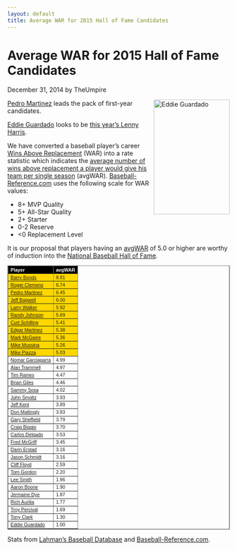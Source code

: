 ```yaml
---
layout: default
title: Average WAR for 2015 Hall of Fame Candidates
---
```

<h1>Average WAR for 2015 Hall of Fame Candidates</h1>
<div class="meta">December 31, 2014 by TheUmpire</div>
<div class="storycontent post">
<p><a title="Eddie Guardado" href="http://commons.wikimedia.org/wiki/File%3AAAAA7749_Eddie_Guardado.jpg" target="_blank"><img style="border-right-width: 0px; margin: 0px 0px 10px 10px; display: inline; border-top-width: 0px; border-bottom-width: 0px; border-left-width: 0px" title="Eddie Guardado" border="0" alt="Eddie Guardado" align="right" src="{{ site.url }}{{ site.baseurl }}/assets/images/eddie_guardado.jpg" width="172" height="260" /></a>
<p><a href="http://www.baseball-reference.com/players/m/martipe02.shtml">Pedro Martinez</a> leads the pack of first-year candidates.</p>
<p><a href="http://www.baseball-reference.com/players/g/guarded01.shtml">Eddie Guardado</a> looks to be <a href="{{ site.url }}{{ site.baseurl }}/pages/lenny-harris-for-hall-of-fame-huh.html">this year’s Lenny Harris</a>.</p>
<p>We have converted a baseball player’s career <a href="http://saberlibrary.com/misc/war/">Wins Above Replacement</a> (WAR) into a rate statistic which indicates the <a href="{{ site.url }}{{ site.baseurl }}/pages/avg-war.html">average number of wins above replacement a player would give his team per single season</a> (avgWAR). <a href="http://www.baseball-reference.com">Baseball-Reference.com</a> uses the following scale for WAR values:</p>
<ul>
<li>8+ MVP Quality </li>
<li>5+ All-Star Quality </li>
<li>2+ Starter </li>
<li>0-2 Reserve </li>
<li>&lt;0 Replacement Level </li>
</ul>
<p>It is our proposal that players having an <a href="{{ site.url }}{{ site.baseurl }}/pages/avg-war.html">avgWAR</a> of 5.0 or higher are worthy of induction into the <a href="http://baseballhall.org/">National Baseball Hall of Fame</a>.</p>
<table style="font-family: arial; font-size: 8pt" border="1" cellspacing="1" cellpadding="2" width="250">
<tbody>
<tr style="background-color: #000000; color: #ffffff; font-weight: bold">
<td>Player</td>
<td>avgWAR</td>
</tr>
<tr style="background-color: #ffd700">
<td><a href="http://www.baseball-reference.com/players/b/bondsba01.shtml">Barry Bonds</a></td>
<td>8.81</td>
</tr>
<tr style="background-color: #ffd700">
<td><a href="http://www.baseball-reference.com/players/c/clemero02.shtml">Roger Clemens</a></td>
<td>6.74</td>
</tr>
<tr style="background-color: #ffd700">
<td><a href="http://www.baseball-reference.com/players/m/martipe02.shtml">Pedro Martinez</a></td>
<td>6.45</td>
</tr>
<tr style="background-color: #ffd700">
<td><a href="http://www.baseball-reference.com/players/b/bagweje01.shtml">Jeff Bagwell</a></td>
<td>6.00</td>
</tr>
<tr style="background-color: #ffd700">
<td><a href="http://www.baseball-reference.com/players/w/walkela01.shtml">Larry Walker</a></td>
<td>5.92</td>
</tr>
<tr style="background-color: #ffd700">
<td><a href="http://www.baseball-reference.com/players/j/johnsra05.shtml">Randy Johnson</a></td>
<td>5.69</td>
</tr>
<tr style="background-color: #ffd700">
<td><a href="http://www.baseball-reference.com/players/s/schilcu01.shtml">Curt Schilling</a></td>
<td>5.41</td>
</tr>
<tr style="background-color: #ffd700">
<td><a href="http://www.baseball-reference.com/players/m/martied01.shtml">Edgar Martinez</a></td>
<td>5.38</td>
</tr>
<tr style="background-color: #ffd700">
<td><a href="http://www.baseball-reference.com/players/m/mcgwima01.shtml">Mark McGwire</a></td>
<td>5.36</td>
</tr>
<tr style="background-color: #ffd700">
<td><a href="http://www.baseball-reference.com/players/m/mussimi01.shtml">Mike Mussina</a></td>
<td>5.26</td>
</tr>
<tr style="background-color: #ffd700">
<td><a href="http://www.baseball-reference.com/players/p/piazzmi01.shtml">Mike Piazza</a></td>
<td>5.03</td>
</tr>
<tr>
<td><a href="http://www.baseball-reference.com/players/g/garcino01.shtml">Nomar Garciaparra</a></td>
<td>4.99</td>
</tr>
<tr>
<td><a href="http://www.baseball-reference.com/players/t/trammal01.shtml">Alan Trammell</a></td>
<td>4.97</td>
</tr>
<tr>
<td><a href="http://www.baseball-reference.com/players/r/raineti01.shtml">Tim Raines</a></td>
<td>4.47</td>
</tr>
<tr>
<td><a href="http://www.baseball-reference.com/players/g/gilesbr02.shtml">Brian Giles</a></td>
<td>4.46</td>
</tr>
<tr>
<td><a href="http://www.baseball-reference.com/players/s/sosasa01.shtml">Sammy Sosa</a></td>
<td>4.02</td>
</tr>
<tr>
<td><a href="http://www.baseball-reference.com/players/s/smoltjo01.shtml">John Smoltz</a></td>
<td>3.93</td>
</tr>
<tr>
<td><a href="http://www.baseball-reference.com/players/k/kentje01.shtml">Jeff Kent</a></td>
<td>3.89</td>
</tr>
<tr>
<td><a href="http://www.baseball-reference.com/players/m/mattido01.shtml">Don Mattingly</a></td>
<td>3.83</td>
</tr>
<tr>
<td><a href="http://www.baseball-reference.com/players/s/sheffga01.shtml">Gary Sheffield</a></td>
<td>3.79</td>
</tr>
<tr>
<td><a href="http://www.baseball-reference.com/players/b/biggicr01.shtml">Craig Biggio</a></td>
<td>3.70</td>
</tr>
<tr>
<td><a href="http://www.baseball-reference.com/players/d/delgaca01.shtml">Carlos Delgado</a></td>
<td>3.53</td>
</tr>
<tr>
<td><a href="http://www.baseball-reference.com/players/m/mcgrifr01.shtml">Fred McGriff</a></td>
<td>3.45</td>
</tr>
<tr>
<td><a href="http://www.baseball-reference.com/players/e/erstada01.shtml">Darin Erstad</a></td>
<td>3.16</td>
</tr>
<tr>
<td><a href="http://www.baseball-reference.com/players/s/schmija01.shtml">Jason Schmidt</a></td>
<td>3.16</td>
</tr>
<tr>
<td><a href="http://www.baseball-reference.com/players/f/floydcl01.shtml">Cliff Floyd</a></td>
<td>2.59</td>
</tr>
<tr>
<td><a href="http://www.baseball-reference.com/players/g/gordoto01.shtml">Tom Gordon</a></td>
<td>2.20</td>
</tr>
<tr>
<td><a href="http://www.baseball-reference.com/players/s/smithle02.shtml">Lee Smith</a></td>
<td>1.96</td>
</tr>
<tr>
<td><a href="http://www.baseball-reference.com/players/b/booneaa01.shtml">Aaron Boone</a></td>
<td>1.90</td>
</tr>
<tr>
<td><a href="http://www.baseball-reference.com/players/d/dyeje01.shtml">Jermaine Dye</a></td>
<td>1.87</td>
</tr>
<tr>
<td><a href="http://www.baseball-reference.com/players/a/aurilri01.shtml">Rich Aurilia</a></td>
<td>1.77</td>
</tr>
<tr>
<td><a href="http://www.baseball-reference.com/players/p/percitr01.shtml">Troy Percival</a></td>
<td>1.69</td>
</tr>
<tr>
<td><a href="http://www.baseball-reference.com/players/c/clarkto02.shtml">Tony Clark</a></td>
<td>1.30</td>
</tr>
<tr>
<td><a href="http://www.baseball-reference.com/players/g/guarded01.shtml">Eddie Guardado</a></td>
<td>1.00</td>
</tr>
</tbody>
</table>
<p>Stats from <a href="http://baseball1.com/statistics/">Lahman’s Baseball Database</a> and <a href="http://www.baseball-reference.com/">Baseball-Reference.com</a>.</p>
 
